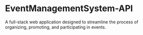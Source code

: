 # EventManagementSystem-API
A full-stack web application designed to streamline the process of organizing, promoting, and participating in events.

